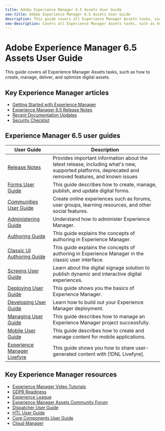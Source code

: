 ```yaml
---
title: Adobe Experience Manager 6.5 Assets User Guide
seo-title: Adobe Experience Manager 6.5 Assets User Guide
description: This guide covers all Experience Manager Assets tasks, such as how to create, manage, deliver, and optimize digital assets.
seo-description: Covers all Experience Manager Assets tasks, such as how to create, manage, deliver, and optimize digital assets.
---
```


# Adobe Experience Manager 6.5 Assets User Guide

This guide covers all Experience Manager Assets tasks, such as how to create, manage, deliver, and optimize digital assets.

## Key Experience Manager articles

* [Getting Started with Experience Manager](https://helpx.adobe.com/experience-manager/get-started.html)
* [Experience Manager 6.5 Release Notes](/help/release-notes/home.md)
* [Recent Documentation Updates](https://helpx.adobe.com/experience-manager/documentation-updates.html)
* [Security Checklist](/help/sites-administering/security-checklist.md)

## Experience Manager 6.5 user guides

| User Guide | Description |
|--- |---|
| [Release Notes](/help/release-notes/home.md)| Provides important information about the latest release, including what's new, supported platforms, deprecated and removed features, and known issues |
| [Forms User Guide](/help/forms/home.md) | This guide describes how to create, manage, publish, and update digital forms.|
| [Communities User Guide](/help/communities/home.md) | Create online experiences such as forums, user groups, learning resources, and other social features.  |
| [Administering Guide](/help/sites-administering/home.md) | Understand how to administer Experience Manager. |
| [Authoring Guide](/help/sites-authoring/home.md) | This guide explains the concepts of authoring in Experience Manager. |
| [Classic UI Authoring Guide](/help/sites-classic-ui-authoring/home.md) | This guide explains the concepts of authoring in Experience Manager in the classic user interface. |
| [Screens User Guide](https://docs.adobe.com/content/help/en/experience-manager-screens/user-guide/aem-screens-introduction.html) | Learn about the digital signage solution to publish dynamic and interactive digital experiences. |
| [Deploying User Guide](/help/sites-deploying/home.md) | This guide shows you the basics of Experience Manager.  |
| [Developing User Guide](/help/sites-developing/home.md)| Learn how to build out your Experience Manager deployment. |
| [Managing User Guide](/help/managing/home.md)| This guide describes how to manage an Experience Manager project successfully. |
| [Mobile User Guide](/help/mobile/home.md)|This guide describes how to create and manage content for mobile applications.|
| [Experience Manager Livefyre](https://docs.adobe.com/content/help/en/livefyre/using/home.html) | This guide shows you how to share user-generated content with [!DNL Livefyre]. |

## Key Experience Manager resources

* [Experience Manager Video Tutorials](https://helpx.adobe.com/experience-manager/kt/index/aem-6-5-videos.html#Assets)
* [GDPR Readiness](/help/managing/data-protection-and-privacy.md)
* [Experience League](https://guided.adobe.com/?mv=other#recommended/solutions/experience-manager)
* [Experience Manager Assets Community Forum](https://experienceleaguecommunities.adobe.com/t5/Adobe-Experience-Manager-Assets/ct-p/experience-manager-assets-community)
* [Dispatcher User Guide](https://docs.adobe.com/content/help/en/experience-manager-dispatcher/using/dispatcher.html)
* [HTL User Guide](https://docs.adobe.com/content/help/en/experience-manager-htl/using/overview.html)
* [Core Components User Guide](https://docs.adobe.com/content/help/en/experience-manager-core-components/using/introduction.html)
* [Cloud Manager](https://docs.adobe.com/content/help/en/experience-manager-cloud-manager/using/introduction-to-cloud-manager.html)
